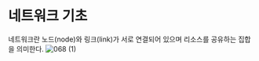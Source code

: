 # 네트워크 기초

네트워크란 노드(node)와 링크(link)가 서로 연결되어 있으며 리소스를 공유하는 집합을 의미한다.
![068 (1)](https://github.com/Hasegos/Study_CS/assets/93961708/accc0650-57ba-4e32-ab6d-e1aed58cd182)

